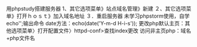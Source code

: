 用phpstudy搭建服务器
1、其它选项菜单》站点域名管理》新建
２、其它选项菜单》打开ｈｏｓｔ》加入域名地址
３．重启服务器
未学习phpstorm使用，自学
echo'';输出命令
date方法：echo(date('Y-m-d H-i-s'));
更改php默认主页：其他选项菜单〉打开配置文件〉httpd-conf>查找index更改
访问非主页php：域名+php文件名